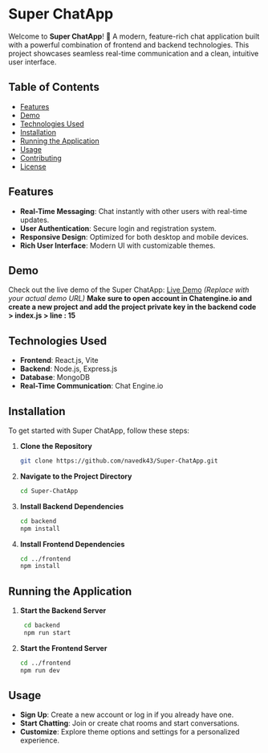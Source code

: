 # **Super ChatApp**

Welcome to **Super ChatApp**! 🚀 A modern, feature-rich chat application built with a powerful combination of frontend and backend technologies. This project showcases seamless real-time communication and a clean, intuitive user interface.

## **Table of Contents**

- [Features](#features)
- [Demo](#demo)
- [Technologies Used](#technologies-used)
- [Installation](#installation)
- [Running the Application](#running-the-application)
- [Usage](#usage)
- [Contributing](#contributing)
- [License](#license)

## **Features**

- **Real-Time Messaging**: Chat instantly with other users with real-time updates.
- **User Authentication**: Secure login and registration system.
- **Responsive Design**: Optimized for both desktop and mobile devices.
- **Rich User Interface**: Modern UI with customizable themes.

## **Demo**

Check out the live demo of the Super ChatApp: [Live Demo](https://example.com) *(Replace with your actual demo URL)*
**Make sure to open account in Chatengine.io and create a new project and add the project private key in the backend code > index.js  > line : 15**

## **Technologies Used**

- **Frontend**: React.js, Vite
- **Backend**: Node.js, Express.js
- **Database**: MongoDB
- **Real-Time Communication**: Chat Engine.io

## **Installation**

To get started with Super ChatApp, follow these steps:

1. **Clone the Repository**

   ```bash
   git clone https://github.com/navedk43/Super-ChatApp.git

2. **Navigate to the Project Directory**

    ```bash
    cd Super-ChatApp

3. **Install Backend Dependencies**
   ```bash
   cd backend
   npm install
   
5. **Install Frontend Dependencies**
   ```bash
   cd ../frontend
   npm install

## **Running the Application**

1. **Start the Backend Server**
   ```bash
    cd backend
    npm run start
   
2. **Start the Frontend Server**
   ```bash
   cd ../frontend
   npm run dev

## **Usage**
- **Sign Up**: Create a new account or log in if you already have one.
- **Start Chatting**: Join or create chat rooms and start conversations.
- **Customize**: Explore theme options and settings for a personalized experience.

